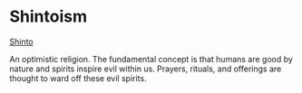 # Shintoism

[Shinto](https://en.wikipedia.org/wiki/Shinto)

An optimistic religion.  The fundamental concept is that humans are good by nature and spirits inspire evil within us.  Prayers, rituals, and offerings are thought to ward off these evil spirits. 